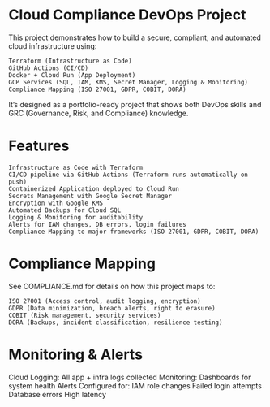 # Cloud Compliance DevOps Project


This project demonstrates how to build a secure, compliant, and automated cloud infrastructure using:

    Terraform (Infrastructure as Code)
    GitHub Actions (CI/CD)
    Docker + Cloud Run (App Deployment)
    GCP Services (SQL, IAM, KMS, Secret Manager, Logging & Monitoring)
    Compliance Mapping (ISO 27001, GDPR, COBIT, DORA)

It’s designed as a portfolio-ready project that shows both DevOps skills and GRC (Governance, Risk, and Compliance) knowledge.


# Features

    Infrastructure as Code with Terraform
    CI/CD pipeline via GitHub Actions (Terraform runs automatically on push)
    Containerized Application deployed to Cloud Run
    Secrets Management with Google Secret Manager
    Encryption with Google KMS
    Automated Backups for Cloud SQL
    Logging & Monitoring for auditability
    Alerts for IAM changes, DB errors, login failures
    Compliance Mapping to major frameworks (ISO 27001, GDPR, COBIT, DORA)

# Compliance Mapping

See COMPLIANCE.md for details on how this project maps to:

    ISO 27001 (Access control, audit logging, encryption)
    GDPR (Data minimization, breach alerts, right to erasure)
    COBIT (Risk management, security services)
    DORA (Backups, incident classification, resilience testing)

# Monitoring & Alerts

Cloud Logging: All app + infra logs collected
Monitoring: Dashboards for system health
Alerts Configured for:
    IAM role changes
    Failed login attempts
    Database errors
    High latency
